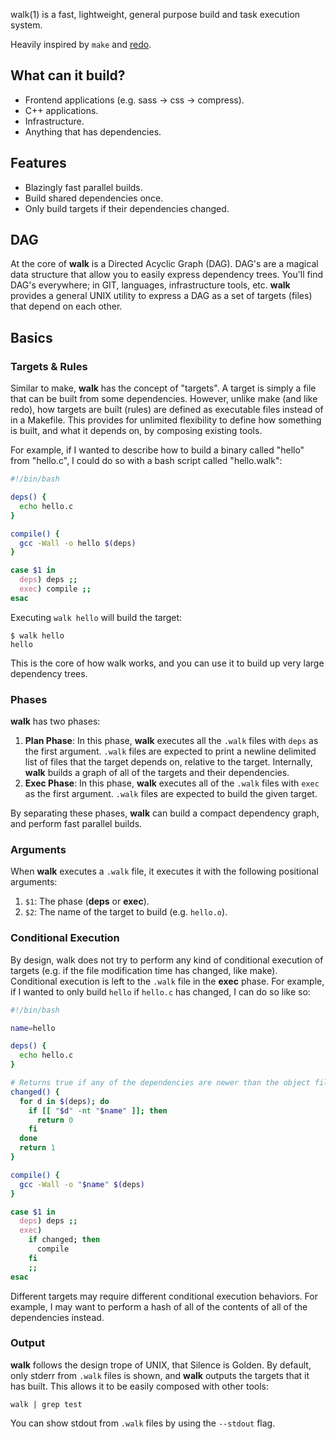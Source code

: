 walk(1) is a fast, lightweight, general purpose build and task execution system.

Heavily inspired by `make` and [redo](https://github.com/apenwarr/redo).

## What can it build?

* Frontend applications (e.g. sass -> css -> compress).
* C++ applications.
* Infrastructure.
* Anything that has dependencies.

## Features

* Blazingly fast parallel builds.
* Build shared dependencies once.
* Only build targets if their dependencies changed.

## DAG

At the core of **walk** is a Directed Acyclic Graph (DAG). DAG's are a magical data structure that allow you to easily express dependency trees. You'll find DAG's everywhere; in GIT, languages, infrastructure tools, etc. **walk** provides a general UNIX utility to express a DAG as a set of targets (files) that depend on each other.

## Basics

### Targets & Rules

Similar to make, **walk** has the concept of "targets". A target is simply a file that can be built from some dependencies. However, unlike make (and like redo), how targets are built (rules) are defined as executable files instead of in a Makefile. This provides for unlimited flexibility to define how something is built, and what it depends on, by composing existing tools.

For example, if I wanted to describe how to build a binary called "hello" from "hello.c", I could do so with a bash script called "hello.walk":


```bash
#!/bin/bash

deps() {
  echo hello.c
}

compile() {
  gcc -Wall -o hello $(deps)
}

case $1 in
  deps) deps ;;
  exec) compile ;;
esac
```

Executing `walk hello` will build the target:

```$
$ walk hello
hello
```

This is the core of how walk works, and you can use it to build up very large dependency trees.

### Phases

**walk** has two phases:

1. **Plan Phase**: In this phase, **walk** executes all the `.walk` files with `deps` as the first argument. `.walk` files are expected to print a newline delimited list of files that the target depends on, relative to the target. Internally, **walk** builds a graph of all of the targets and their dependencies.
2. **Exec Phase**: In this phase, **walk** executes all of the `.walk` files with `exec` as the first argument. `.walk` files are expected to build the given target.

By separating these phases, **walk** can build a compact dependency graph, and perform fast parallel builds.

### Arguments

When **walk** executes a `.walk` file, it executes it with the following positional arguments:

1. `$1`: The phase (**deps** or **exec**).
2. `$2`: The name of the target to build (e.g. `hello.o`).

### Conditional Execution

By design, walk does not try to perform any kind of conditional execution of targets (e.g. if the file modification time has changed, like make). Conditional execution is left to the `.walk` file in the **exec** phase. For example, if I wanted to only build `hello` if `hello.c` has changed, I can do so like so:

```bash
#!/bin/bash

name=hello

deps() {
  echo hello.c
}

# Returns true if any of the dependencies are newer than the object file.
changed() {
  for d in $(deps); do
    if [[ "$d" -nt "$name" ]]; then
      return 0
    fi
  done
  return 1
}

compile() {
  gcc -Wall -o "$name" $(deps)
}

case $1 in
  deps) deps ;;
  exec)
    if changed; then
      compile
    fi
    ;;
esac
```

Different targets may require different conditional execution behaviors. For example, I may want to perform a hash of all of the contents of all of the dependencies instead.

### Output

**walk** follows the design trope of UNIX, that Silence is Golden. By default, only stderr from `.walk` files is shown, and **walk** outputs the targets that it has built. This allows it to be easily composed with other tools:

```
walk | grep test
```

You can show stdout from `.walk` files by using the `--stdout` flag.
